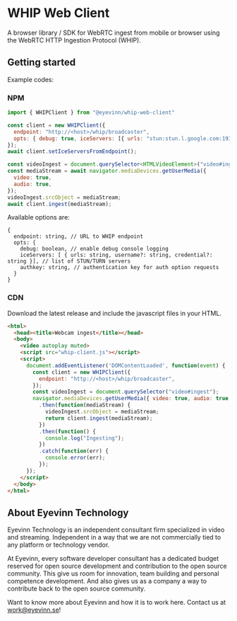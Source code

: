 # WHIP Web Client

A browser library / SDK for WebRTC ingest from mobile or browser using the WebRTC HTTP Ingestion Protocol (WHIP).

## Getting started

Example codes:

### NPM

```javascript
import { WHIPClient } from "@eyevinn/whip-web-client"

const client = new WHIPClient({
  endpoint: "http://<host>/whip/broadcaster",
  opts: { debug: true, iceServers: [{ urls: "stun:stun.l.google.com:19320" }] }
});
await client.setIceServersFromEndpoint();

const videoIngest = document.querySelector<HTMLVideoElement>("video#ingest");
const mediaStream = await navigator.mediaDevices.getUserMedia({
  video: true,
  audio: true,
});
videoIngest.srcObject = mediaStream;
await client.ingest(mediaStream);
```

Available options are:

```
{
  endpoint: string, // URL to WHIP endpoint
  opts: {
    debug: boolean, // enable debug console logging
    iceServers: [ { urls: string, username?: string, credential?: string }], // list of STUN/TURN servers
    authkey: string, // authentication key for auth option requests
  }
}
```

### CDN

Download the latest release and include the javascript files in your HTML.

```html
<html>
  <head><title>Webcam ingest</title></head>
  <body>
    <video autoplay muted>
    <script src="whip-client.js"></script>
    <script>
      document.addEventListener('DOMContentLoaded', function(event) {
        const client = new WHIPClient({
          endpoint: "http://<host>/whip/broadcaster",
        });
        const videoIngest = document.querySelector("video#ingest");
        navigator.mediaDevices.getUserMedia({ video: true, audio: true })
          .then(function(mediaStream) {
            videoIngest.srcObject = mediaStream;
            return client.ingest(mediaStream);
          })
          .then(function() {
            console.log("Ingesting");
          })
          .catch(function(err) {
            console.error(err);
          });
      });
    </script>
  </body>
</html>
```


## About Eyevinn Technology

Eyevinn Technology is an independent consultant firm specialized in video and streaming. Independent in a way that we are not commercially tied to any platform or technology vendor.

At Eyevinn, every software developer consultant has a dedicated budget reserved for open source development and contribution to the open source community. This give us room for innovation, team building and personal competence development. And also gives us as a company a way to contribute back to the open source community.

Want to know more about Eyevinn and how it is to work here. Contact us at work@eyevinn.se!
